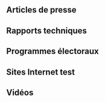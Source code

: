 ## Articles de presse
## Rapports techniques
## Programmes électoraux
## Sites Internet test
## Vidéos
